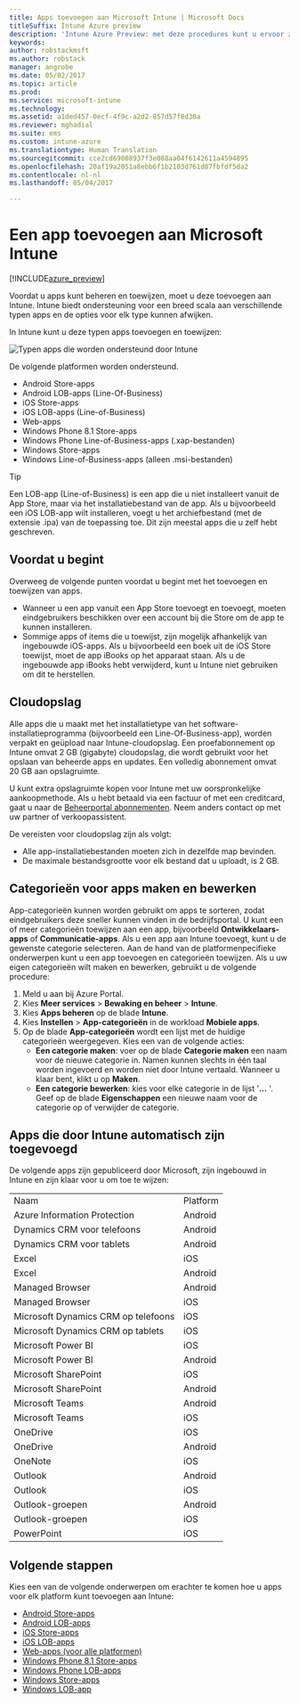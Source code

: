 ```yaml
---
title: Apps toevoegen aan Microsoft Intune | Microsoft Docs
titleSuffix: Intune Azure preview
description: 'Intune Azure Preview: met deze procedures kunt u ervoor zorgen dat uw apps in Intune gereed zijn voor toewijzing aan gebruikers en apparaten. '
keywords: 
author: robstackmsft
ms.author: robstack
manager: angrobe
ms.date: 05/02/2017
ms.topic: article
ms.prod: 
ms.service: microsoft-intune
ms.technology: 
ms.assetid: a1ded457-0ecf-4f9c-a2d2-857d57f8d30a
ms.reviewer: mghadial
ms.suite: ems
ms.custom: intune-azure
ms.translationtype: Human Translation
ms.sourcegitcommit: cce2cd69808937f3e088aa04f6142611a4594895
ms.openlocfilehash: 20af19a2051a8ebb6f1b2103d761d87fbfdf5da2
ms.contentlocale: nl-nl
ms.lasthandoff: 05/04/2017

---
```


# <a name="how-to-add-an-app-to-microsoft-intune"></a>Een app toevoegen aan Microsoft Intune

[!INCLUDE[azure_preview](../includes/azure_preview.md)]

Voordat u apps kunt beheren en toewijzen, moet u deze toevoegen aan Intune. Intune biedt ondersteuning voor een breed scala aan verschillende typen apps en de opties voor elk type kunnen afwijken.

In Intune kunt u deze typen apps toevoegen en toewijzen:

![Typen apps die worden ondersteund door Intune](./media/app-types.png)

De volgende platformen worden ondersteund.

- Android Store-apps
- Android LOB-apps (Line-Of-Business)
- iOS Store-apps
- iOS LOB-apps (Line-of-Business)
- Web-apps
- Windows Phone 8.1 Store-apps
- Windows Phone Line-of-Business-apps (.xap-bestanden)
- Windows Store-apps
- Windows Line-of-Business-apps (alleen .msi-bestanden)

>[!TIP]
> Een LOB-app (Line-of-Business) is een app die u niet installeert vanuit de App Store, maar via het installatiebestand van de app. Als u bijvoorbeeld een iOS LOB-app wilt installeren, voegt u het archiefbestand (met de extensie .ipa) van de toepassing toe. Dit zijn meestal apps die u zelf hebt geschreven.

## <a name="before-you-start"></a>Voordat u begint

Overweeg de volgende punten voordat u begint met het toevoegen en toewijzen van apps.

- Wanneer u een app vanuit een App Store toevoegt en toevoegt, moeten eindgebruikers beschikken over een account bij die Store om de app te kunnen installeren.
- Sommige apps of items die u toewijst, zijn mogelijk afhankelijk van ingebouwde iOS-apps. Als u bijvoorbeeld een boek uit de iOS Store toewijst, moet de app iBooks op het apparaat staan. Als u de ingebouwde app iBooks hebt verwijderd, kunt u Intune niet gebruiken om dit te herstellen.

## <a name="cloud-storage-space"></a>Cloudopslag
Alle apps die u maakt met het installatietype van het software-installatieprogramma (bijvoorbeeld een Line-Of-Business-app), worden verpakt en geüpload naar Intune-cloudopslag. Een proefabonnement op Intune omvat 2 GB (gigabyte) cloudopslag, die wordt gebruikt voor het opslaan van beheerde apps en updates. Een volledig abonnement omvat 20 GB aan opslagruimte.

U kunt extra opslagruimte kopen voor Intune met uw oorspronkelijke aankoopmethode.  Als u hebt betaald via een factuur of met een creditcard, gaat u naar de [Beheerportal abonnementen](https://portal.office.com/adminportal/home?switchtomodern=true#/subscriptions).  Neem anders contact op met uw partner of verkoopassistent.

De vereisten voor cloudopslag zijn als volgt:

-   Alle app-installatiebestanden moeten zich in dezelfde map bevinden.
-   De maximale bestandsgrootte voor elk bestand dat u uploadt, is 2 GB.

## <a name="how-to-create-and-edit-categories-for-apps"></a>Categorieën voor apps maken en bewerken

App-categorieën kunnen worden gebruikt om apps te sorteren, zodat eindgebruikers deze sneller kunnen vinden in de bedrijfsportal. U kunt een of meer categorieën toewijzen aan een app, bijvoorbeeld **Ontwikkelaars-apps** of **Communicatie-apps**.
Als u een app aan Intune toevoegt, kunt u de gewenste categorie selecteren. Aan de hand van de platformenpecifieke onderwerpen kunt u een app toevoegen en categorieën toewijzen. Als u uw eigen categorieën wilt maken en bewerken, gebruikt u de volgende procedure:

1. Meld u aan bij Azure Portal.
2. Kies **Meer services** > **Bewaking en beheer** > **Intune**.
3. Kies **Apps beheren** op de blade **Intune**.
4. Kies **Instellen** > **App-categorieën** in de workload **Mobiele apps**.
5. Op de blade **App-categorieën** wordt een lijst met de huidige categorieën weergegeven. Kies een van de volgende acties:
    - **Een categorie maken**: voer op de blade **Categorie maken** een naam voor de nieuwe categorie in. Namen kunnen slechts in één taal worden ingevoerd en worden niet door Intune vertaald. Wanneer u klaar bent, klikt u op **Maken**.
    - **Een categorie bewerken**: kies voor elke categorie in de lijst '**...** '. Geef op de blade **Eigenschappen** een nieuwe naam voor de categorie op of verwijder de categorie.


## <a name="apps-added-automatically-by-intune"></a>Apps die door Intune automatisch zijn toegevoegd

De volgende apps zijn gepubliceerd door Microsoft, zijn ingebouwd in Intune en zijn klaar voor u om toe te wijzen:

|||
|-|-|
|Naam|Platform|App-type|
|Azure Information Protection|Android|Beheerde Android Store-app|
|Dynamics CRM voor telefoons|Android|Beheerde Android Store-app|
|Dynamics CRM voor tablets|Android|Beheerde Android Store-app|
|Excel|iOS|Beheerde iOS Store-app|
|Excel|Android|Beheerde Android Store-app|
|Managed Browser|Android|Beheerde Android Store-app|
|Managed Browser|iOS|Beheerde iOS Store-app|
|Microsoft Dynamics CRM op telefoons|iOS|Beheerde iOS Store-app|
|Microsoft Dynamics CRM op tablets|iOS|Beheerde iOS Store-app|
|Microsoft Power BI|iOS|Beheerde iOS Store-app|
|Microsoft Power BI|Android|Beheerde Android Store-app|
|Microsoft SharePoint|iOS|Beheerde iOS Store-app|
|Microsoft SharePoint|Android|Beheerde Android Store-app|
|Microsoft Teams|Android|Beheerde Android Store-app|
|Microsoft Teams|iOS|Beheerde iOS Store-app|
|OneDrive|iOS|Beheerde iOS Store-app|
|OneDrive|Android|Beheerde Android Store-app|
|OneNote|iOS|Beheerde iOS Store-app|
|Outlook|Android|Beheerde Android Store-app|
|Outlook|iOS|Beheerde iOS Store-app|
|Outlook-groepen|Android|Beheerde Android Store-app|
|Outlook-groepen|iOS|Beheerde iOS Store-app|
|PowerPoint|iOS|Beheerde iOS Store-app|

## <a name="next-steps"></a>Volgende stappen

Kies een van de volgende onderwerpen om erachter te komen hoe u apps voor elk platform kunt toevoegen aan Intune:

- [Android Store-apps](/intune-azure/manage-apps/android-store-app)
- [Android LOB-apps](/intune-azure/manage-apps/android-lob-app)
- [iOS Store-apps](/intune-azure/manage-apps/ios-store-app)
- [iOS LOB-apps](/intune-azure/manage-apps/ios-lob-app)
- [Web-apps (voor alle platformen)](/intune-azure/manage-apps/web-app)
- [Windows Phone 8.1 Store-apps](/intune-azure/manage-apps/windows-phone-8-1-store-app)
- [Windows Phone LOB-apps](/intune-azure/manage-apps/windows-phone-line-of-business-app)
- [Windows Store-apps](/intune-azure/manage-apps/windows-store-app)
- [Windows LOB-app](/intune-azure/manage-apps/windows-line-of-business-app)

